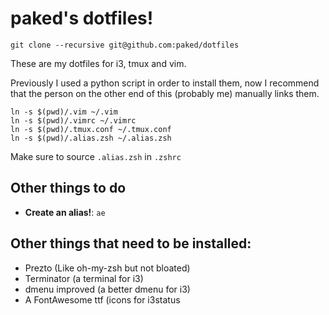 # paked's dotfiles!

```
git clone --recursive git@github.com:paked/dotfiles
```

These are my dotfiles for i3, tmux and vim.

Previously I used a python script in order to install them, now I recommend that the person on the other end of this (probably me) manually links them.

```
ln -s $(pwd)/.vim ~/.vim
ln -s $(pwd)/.vimrc ~/.vimrc
ln -s $(pwd)/.tmux.conf ~/.tmux.conf
ln -s $(pwd)/.alias.zsh ~/.alias.zsh
```

Make sure to source `.alias.zsh` in `.zshrc`

## Other things to do

- **Create an alias!**: `ae`

## Other things that need to be installed:

- Prezto (Like oh-my-zsh but not bloated)
- Terminator (a terminal for i3)
- dmenu improved (a better dmenu for i3)
- A FontAwesome ttf (icons for i3status
